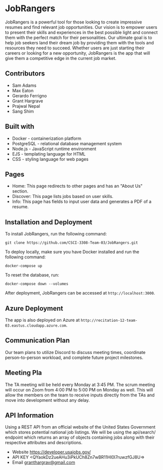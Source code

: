 # JobRangers

JobRangers is a powerful tool for those looking to create impressive resumes and find relevant job opportunities. Our vision is to empower users to present their skills and experiences in the best possible light and connect them with the perfect match for their personalities. Our ultimate goal is to help job seekers land their dream job by providing them with the tools and resources they need to succeed. Whether users are just starting their careers or looking for a new opportunity, JobRangers is the app that will give them a competitive edge in the current job market.

## Contributors

- Sam Adams
- Max Eaton
- Gerardo Ferrigno
- Grant Hargrave
- Prajwal Nepal
- Sang Shim

## Built with

- Docker - containerization platform
- PostgreSQL - relational database management system
- Node.js - JavaScript runtime environment
- EJS - templating language for HTML
- CSS - styling language for web pages

## Pages

- Home: This page redirects to other pages and has an "About Us" section.
- Discover: This page lists jobs based on user skills.
- Info: This page has fields to input user data and generates a PDF of a resume.

## Installation and Deployment

To install JobRangers, run the following command:

```
git clone https://github.com/CSCI-3308-Team-03/JobRangers.git
```

To deploy locally, make sure you have Docker installed and run the following command:

```
docker-compose up
```

To reset the database, run:

```
docker-compose down --volumes
```

After deployment, JobRangers can be accessed at `http://localhost:3000`.
	
## Azure Deployment
The app is also deployed on Azure at `http://recitation-12-team-03.eastus.cloudapp.azure.com`.

## Communication Plan
Our team plans to utilize Discord to discuss meeting times, coordinate person-to-person workload, and complete future project milestones.

## Meeting Pla
The TA meeting will be held every Monday at 3:45 PM. The scrum meeting will occur on Zoom from 4:00 PM to 5:00 PM on Monday as well. This will allow the members on the team to receive inputs directly from the TAs and move into development without any delay. 
	
## API Information
Using a REST API from an official website of the United States Government which stores potential national job listings. We will be using the api/search/ endpoint which returns an array of objects containing jobs along with their respective attributes and descriptions.

 - Website <https://developer.usajobs.gov/>
 - API KEY <QYaokDz2ueAHu3iPkUCh8Zn7wBR11Hl0l7ruwzfGJ8U=>
 - Email <granthargrav@gmail.com>

